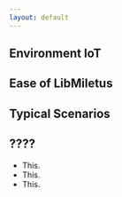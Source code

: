 ```yaml
---
layout: default
---
```


## [](#environment)Environment IoT

## [](#facility)Ease of LibMiletus

## [](#scenarios)Typical Scenarios

## [](#todo)????
*   This.
*   This.
*   This.
